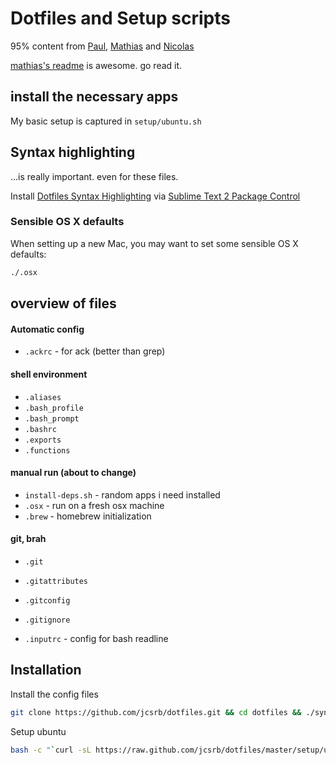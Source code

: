 # Dotfiles and Setup scripts 

95% content from
[Paul](https://github.com/paulirish/dotfiles),
[Mathias](https://github.com/mathiasbynens/dotfiles/)
and [Nicolas](https://github.com/bevacqua/dotfiles)

[mathias's readme](https://github.com/mathiasbynens/dotfiles/) is awesome. go read it.


## install the necessary apps

My basic setup is captured in `setup/ubuntu.sh`

## Syntax highlighting

…is really important. even for these files.

Install [Dotfiles Syntax Highlighting](https://github.com/mattbanks/dotfiles-syntax-highlighting-st2) via [Sublime Text 2 Package Control](http://wbond.net/sublime_packages/package_control)


### Sensible OS X defaults

When setting up a new Mac, you may want to set some sensible OS X defaults:

```bash
./.osx
```

## overview of files

####  Automatic config
* `.ackrc` - for ack (better than grep)

#### shell environment
* `.aliases`
* `.bash_profile`
* `.bash_prompt`
* `.bashrc`
* `.exports`
* `.functions`

#### manual run (about to change)
* `install-deps.sh` - random apps i need installed
* `.osx` - run on a fresh osx machine
* `.brew` - homebrew initialization

#### git, brah
* `.git`
* `.gitattributes`
* `.gitconfig`
* `.gitignore`

* `.inputrc` - config for bash readline


## Installation

Install the config files
```bash
git clone https://github.com/jcsrb/dotfiles.git && cd dotfiles && ./sync.sh
```

Setup ubuntu 
```bash
bash -c "`curl -sL https://raw.github.com/jcsrb/dotfiles/master/setup/ubuntu.sh`"
```

